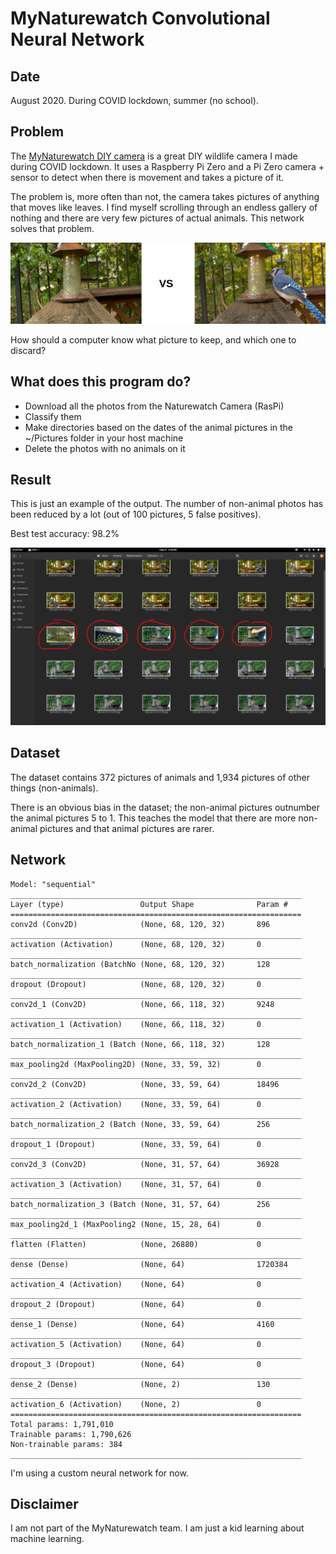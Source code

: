 # MyNaturewatch Convolutional Neural Network

## Date 

August 2020. During COVID lockdown, summer (no school).

## Problem

The [MyNaturewatch DIY camera](https://mynaturewatch.net/daylight-camera-instructions) is a great DIY wildlife camera I made during COVID lockdown. It uses a Raspberry Pi Zero and a Pi Zero camera + sensor to detect when there is movement and takes a picture of it. 

The problem is, more often than not, the camera takes pictures of anything that moves like leaves. I find myself scrolling through an endless gallery of nothing and there are very few pictures of actual animals. This network solves that problem.

![vs](docs/comparison.png)

How should a computer know what picture to keep, and which one to discard?

## What does this program do?

- Download all the photos from the Naturewatch Camera (RasPi)
- Classify them
- Make directories based on the dates of the animal pictures in the ~/Pictures folder in your host machine
- Delete the photos with no animals on it

## Result

This is just an example of the output. The number of non-animal photos has been reduced by a lot (out of 100 pictures, 5 false positives).

Best test accuracy: 98.2%

![output](docs/files.png)

## Dataset

The dataset contains 372 pictures of animals and 1,934 pictures of other things (non-animals).

There is an obvious bias in the dataset; the non-animal pictures outnumber the animal pictures 5 to 1. This teaches the model that there are more non-animal pictures and that animal pictures are rarer.

## Network
```
Model: "sequential"
_________________________________________________________________
Layer (type)                 Output Shape              Param #   
=================================================================
conv2d (Conv2D)              (None, 68, 120, 32)       896       
_________________________________________________________________
activation (Activation)      (None, 68, 120, 32)       0         
_________________________________________________________________
batch_normalization (BatchNo (None, 68, 120, 32)       128       
_________________________________________________________________
dropout (Dropout)            (None, 68, 120, 32)       0         
_________________________________________________________________
conv2d_1 (Conv2D)            (None, 66, 118, 32)       9248      
_________________________________________________________________
activation_1 (Activation)    (None, 66, 118, 32)       0         
_________________________________________________________________
batch_normalization_1 (Batch (None, 66, 118, 32)       128       
_________________________________________________________________
max_pooling2d (MaxPooling2D) (None, 33, 59, 32)        0         
_________________________________________________________________
conv2d_2 (Conv2D)            (None, 33, 59, 64)        18496     
_________________________________________________________________
activation_2 (Activation)    (None, 33, 59, 64)        0         
_________________________________________________________________
batch_normalization_2 (Batch (None, 33, 59, 64)        256       
_________________________________________________________________
dropout_1 (Dropout)          (None, 33, 59, 64)        0         
_________________________________________________________________
conv2d_3 (Conv2D)            (None, 31, 57, 64)        36928     
_________________________________________________________________
activation_3 (Activation)    (None, 31, 57, 64)        0         
_________________________________________________________________
batch_normalization_3 (Batch (None, 31, 57, 64)        256       
_________________________________________________________________
max_pooling2d_1 (MaxPooling2 (None, 15, 28, 64)        0         
_________________________________________________________________
flatten (Flatten)            (None, 26880)             0         
_________________________________________________________________
dense (Dense)                (None, 64)                1720384   
_________________________________________________________________
activation_4 (Activation)    (None, 64)                0         
_________________________________________________________________
dropout_2 (Dropout)          (None, 64)                0         
_________________________________________________________________
dense_1 (Dense)              (None, 64)                4160      
_________________________________________________________________
activation_5 (Activation)    (None, 64)                0         
_________________________________________________________________
dropout_3 (Dropout)          (None, 64)                0         
_________________________________________________________________
dense_2 (Dense)              (None, 2)                 130       
_________________________________________________________________
activation_6 (Activation)    (None, 2)                 0         
=================================================================
Total params: 1,791,010
Trainable params: 1,790,626
Non-trainable params: 384
_________________________________________________________________
```

I'm using a custom neural network for now.

## Disclaimer

I am not part of the MyNaturewatch team. I am just a kid learning about machine learning.